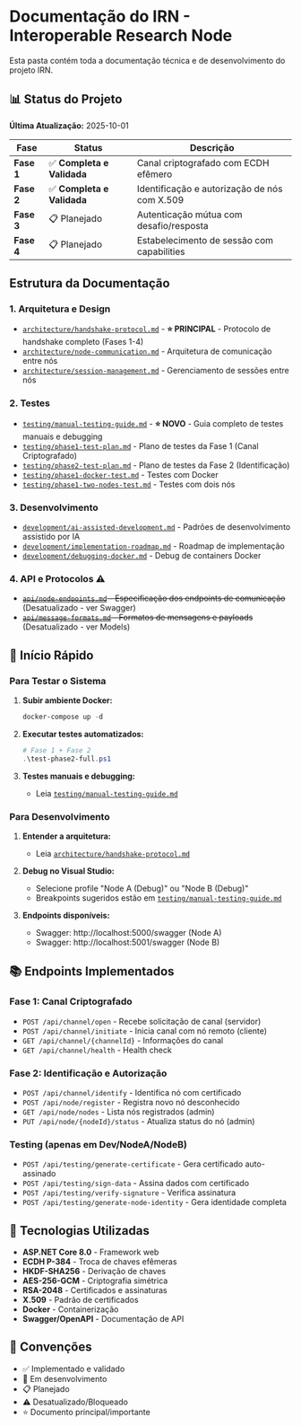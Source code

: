 # Documentação do IRN - Interoperable Research Node

Esta pasta contém toda a documentação técnica e de desenvolvimento do projeto IRN.

## 📊 Status do Projeto

**Última Atualização:** 2025-10-01

| Fase | Status | Descrição |
|------|--------|-----------|
| **Fase 1** | ✅ **Completa e Validada** | Canal criptografado com ECDH efêmero |
| **Fase 2** | ✅ **Completa e Validada** | Identificação e autorização de nós com X.509 |
| **Fase 3** | 📋 Planejado | Autenticação mútua com desafio/resposta |
| **Fase 4** | 📋 Planejado | Estabelecimento de sessão com capabilities |

## Estrutura da Documentação

### 1. Arquitetura e Design
- [`architecture/handshake-protocol.md`](architecture/handshake-protocol.md) - **⭐ PRINCIPAL** - Protocolo de handshake completo (Fases 1-4)
- [`architecture/node-communication.md`](architecture/node-communication.md) - Arquitetura de comunicação entre nós
- [`architecture/session-management.md`](architecture/session-management.md) - Gerenciamento de sessões entre nós

### 2. Testes
- [`testing/manual-testing-guide.md`](testing/manual-testing-guide.md) - **⭐ NOVO** - Guia completo de testes manuais e debugging
- [`testing/phase1-test-plan.md`](testing/phase1-test-plan.md) - Plano de testes da Fase 1 (Canal Criptografado)
- [`testing/phase2-test-plan.md`](testing/phase2-test-plan.md) - Plano de testes da Fase 2 (Identificação)
- [`testing/phase1-docker-test.md`](testing/phase1-docker-test.md) - Testes com Docker
- [`testing/phase1-two-nodes-test.md`](testing/phase1-two-nodes-test.md) - Testes com dois nós

### 3. Desenvolvimento
- [`development/ai-assisted-development.md`](development/ai-assisted-development.md) - Padrões de desenvolvimento assistido por IA
- [`development/implementation-roadmap.md`](development/implementation-roadmap.md) - Roadmap de implementação
- [`development/debugging-docker.md`](development/debugging-docker.md) - Debug de containers Docker

### 4. API e Protocolos ⚠️
- ~~[`api/node-endpoints.md`](api/node-endpoints.md) - Especificação dos endpoints de comunicação~~ (Desatualizado - ver Swagger)
- ~~[`api/message-formats.md`](api/message-formats.md) - Formatos de mensagens e payloads~~ (Desatualizado - ver Models)

## 🚀 Início Rápido

### Para Testar o Sistema

1. **Subir ambiente Docker:**
   ```powershell
   docker-compose up -d
   ```

2. **Executar testes automatizados:**
   ```powershell
   # Fase 1 + Fase 2
   .\test-phase2-full.ps1
   ```

3. **Testes manuais e debugging:**
   - Leia [`testing/manual-testing-guide.md`](testing/manual-testing-guide.md)

### Para Desenvolvimento

1. **Entender a arquitetura:**
   - Leia [`architecture/handshake-protocol.md`](architecture/handshake-protocol.md)

2. **Debug no Visual Studio:**
   - Selecione profile "Node A (Debug)" ou "Node B (Debug)"
   - Breakpoints sugeridos estão em [`testing/manual-testing-guide.md`](testing/manual-testing-guide.md)

3. **Endpoints disponíveis:**
   - Swagger: http://localhost:5000/swagger (Node A)
   - Swagger: http://localhost:5001/swagger (Node B)

## 📚 Endpoints Implementados

### Fase 1: Canal Criptografado
- `POST /api/channel/open` - Recebe solicitação de canal (servidor)
- `POST /api/channel/initiate` - Inicia canal com nó remoto (cliente)
- `GET /api/channel/{channelId}` - Informações do canal
- `GET /api/channel/health` - Health check

### Fase 2: Identificação e Autorização
- `POST /api/channel/identify` - Identifica nó com certificado
- `POST /api/node/register` - Registra novo nó desconhecido
- `GET /api/node/nodes` - Lista nós registrados (admin)
- `PUT /api/node/{nodeId}/status` - Atualiza status do nó (admin)

### Testing (apenas em Dev/NodeA/NodeB)
- `POST /api/testing/generate-certificate` - Gera certificado auto-assinado
- `POST /api/testing/sign-data` - Assina dados com certificado
- `POST /api/testing/verify-signature` - Verifica assinatura
- `POST /api/testing/generate-node-identity` - Gera identidade completa

## 🔧 Tecnologias Utilizadas

- **ASP.NET Core 8.0** - Framework web
- **ECDH P-384** - Troca de chaves efêmeras
- **HKDF-SHA256** - Derivação de chaves
- **AES-256-GCM** - Criptografia simétrica
- **RSA-2048** - Certificados e assinaturas
- **X.509** - Padrão de certificados
- **Docker** - Containerização
- **Swagger/OpenAPI** - Documentação de API

## 📖 Convenções

- ✅ Implementado e validado
- 🚧 Em desenvolvimento
- 📋 Planejado
- ⚠️ Desatualizado/Bloqueado
- ⭐ Documento principal/importante
